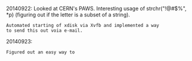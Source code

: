 20140922:
	Looked at CERN's PAWS. Interesting usage of strchr("!@#$%", *p)
	(figuring out if the letter is a subset of a string).

	Automated starting of xdisk via Xvfb and implemented a way
	to send this out voia e-mail.

20140923:

	Figured out an easy way to 

